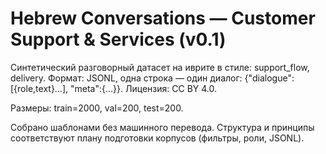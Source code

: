 # Hebrew Conversations — Customer Support & Services (v0.1)
Синтетический разговорный датасет на иврите в стиле: support_flow, delivery.
Формат: JSONL, одна строка — один диалог: {"dialogue":[{role,text}...], "meta":{...}}.
Лицензия: CC BY 4.0.

Размеры: train=2000, val=200, test=200.

Собрано шаблонами без машинного перевода. Структура и принципы соответствуют плану подготовки корпусов (фильтры, роли, JSONL).

